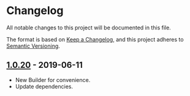 # Changelog
All notable changes to this project will be documented in this file.

The format is based on [Keep a Changelog](https://keepachangelog.com/en/1.0.0/),
and this project adheres to [Semantic Versioning](https://semver.org/spec/v2.0.0.html).

## [1.0.20](https://search.maven.org/artifact/de.quantummaid.httpmaid/core/1.0.20/jar) - 2019-06-11


* New Builder for convenience.
* Update dependencies.
 
